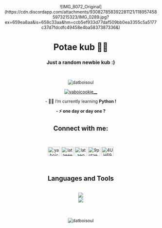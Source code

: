 <div align="center">
  ![IMG_8072_Original](https://cdn.discordapp.com/attachments/930827858392281121/1189574585973215323/IMG_0289.jpg?ex=659ea8aa&is=658c33aa&hm=ccb5ef933d77daf509bb0ea3355c5a5177c37d7fdcdfc49458e4ba5837387336&)
</div>
<h1 align="center">Potae kub 🥷🏿</h1>

<h3 align="center">Just a random newbie kub :)</h3>
<br/>
<p align="center"> <img src="https://komarev.com/ghpvc/?username=datboisoul&label=Profile%20views&color=000000&style=flat" alt="datboisoul" /> </p>

<p align="center"> <a href="https://twitter.com/yaboicookie__" target="blank"><img src="https://img.shields.io/twitter/follow/yaboicookie__?logo=twitter&style=for-the-badge" alt="yaboicookie__" /></a> </p>

<p align="center"> - 👨‍💻 I’m currently learning <b>Python !</b></p>

<p align="center"><b>- ⚡ one day or day one ?</b></p>

<h2 align="center">Connect with me:</h2>
<br/>
<p align="center">
<a href="https://twitter.com/yaboicookie__" target="blank"><img align="center" src="https://raw.githubusercontent.com/rahuldkjain/github-profile-readme-generator/master/src/images/icons/Social/twitter.svg" alt="yaboicookie__" height="30" width="40" /></a>
<a href="https://fb.com/lataeeex" target="blank"><img align="center" src="https://raw.githubusercontent.com/rahuldkjain/github-profile-readme-generator/master/src/images/icons/Social/facebook.svg" alt="lataeeex" height="30" width="40" /></a>
<a href="https://instagram.com/lataeq" target="blank"><img align="center" src="https://raw.githubusercontent.com/rahuldkjain/github-profile-readme-generator/master/src/images/icons/Social/instagram.svg" alt="lataeq" height="30" width="40" /></a>
<a href="https://www.hackerrank.com/9potae_work" target="blank"><img align="center" src="https://raw.githubusercontent.com/rahuldkjain/github-profile-readme-generator/master/src/images/icons/Social/hackerrank.svg" alt="9potae_work" height="30" width="40" /></a>
<a href="https://discord.gg/4UH69W3u3H" target="blank"><img align="center" src="https://raw.githubusercontent.com/rahuldkjain/github-profile-readme-generator/master/src/images/icons/Social/discord.svg" alt="4UH69W3u3H" height="30" width="40" /></a>
</p>

<br/>

<h2 align="center"> Languages and Tools </h2>
<br/>
<div align="center">
  <img src="https://skillicons.dev/icons?i=linux,bash,py,css,html,docker,flask,github,gitlab" /><br>
  <img src="https://skillicons.dev/icons?i=postman,powershell,vim,vscode,twitter,instagram" />
</div>
<br/>
<br/>
<br/>
<div align="center">
  <img align="center" src="https://github-readme-stats.vercel.app/api/top-langs?username=datboisoul&show_icons=true&theme=dark&locale=en&layout=compact" alt="datboisoul" />
</div>


